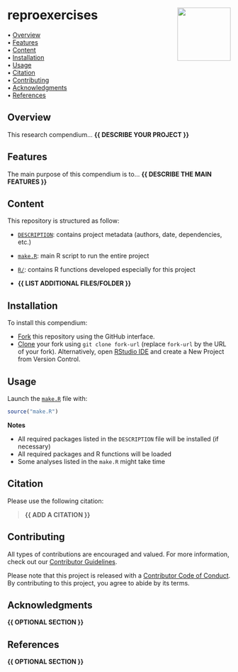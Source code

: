 
<!-- README.md is generated from README.Rmd. Please edit that file -->

# reproexercises <img src="man/figures/compendium-sticker.png" align="right" style="float:right; height:120px;"/>

<!-- badges: start -->
<!-- badges: end -->
<p align="left">
• <a href="#overview">Overview</a><br> •
<a href="#features">Features</a><br> •
<a href="#content">Content</a><br> •
<a href="#installation">Installation</a><br> •
<a href="#usage">Usage</a><br> • <a href="#citation">Citation</a><br> •
<a href="#contributing">Contributing</a><br> •
<a href="#acknowledgments">Acknowledgments</a><br> •
<a href="#references">References</a>
</p>

## Overview

This research compendium… **{{ DESCRIBE YOUR PROJECT }}**

## Features

The main purpose of this compendium is to… **{{ DESCRIBE THE MAIN
FEATURES }}**

## Content

This repository is structured as follow:

- [`DESCRIPTION`](https://github.com/charlotteseve/reproexercises/tree/%7B%7Bbranch%7D%7D/DESCRIPTION):
  contains project metadata (authors, date, dependencies, etc.)

- [`make.R`](https://github.com/charlotteseve/reproexercises/tree/%7B%7Bbranch%7D%7D/make.R):
  main R script to run the entire project

- [`R/`](https://github.com/charlotteseve/reproexercises/tree/%7B%7Bbranch%7D%7D/R):
  contains R functions developed especially for this project

- **{{ LIST ADDITIONAL FILES/FOLDER }}**

## Installation

To install this compendium:

- [Fork](https://docs.github.com/en/get-started/quickstart/contributing-to-projects)
  this repository using the GitHub interface.
- [Clone](https://docs.github.com/en/repositories/creating-and-managing-repositories/cloning-a-repository)
  your fork using `git clone fork-url` (replace `fork-url` by the URL of
  your fork). Alternatively, open [RStudio
  IDE](https://posit.co/products/open-source/rstudio/) and create a New
  Project from Version Control.

## Usage

Launch the
[`make.R`](https://github.com/charlotteseve/reproexercises/tree/%7B%7Bbranch%7D%7D/make.R)
file with:

``` r
source("make.R")
```

**Notes**

- All required packages listed in the `DESCRIPTION` file will be
  installed (if necessary)
- All required packages and R functions will be loaded
- Some analyses listed in the `make.R` might take time

## Citation

Please use the following citation:

> **{{ ADD A CITATION }}**

## Contributing

All types of contributions are encouraged and valued. For more
information, check out our [Contributor
Guidelines](https://github.com/charlotteseve/reproexercises/blob/main/CONTRIBUTING.md).

Please note that this project is released with a [Contributor Code of
Conduct](https://contributor-covenant.org/version/2/1/CODE_OF_CONDUCT.html).
By contributing to this project, you agree to abide by its terms.

## Acknowledgments

**{{ OPTIONAL SECTION }}**

## References

**{{ OPTIONAL SECTION }}**
